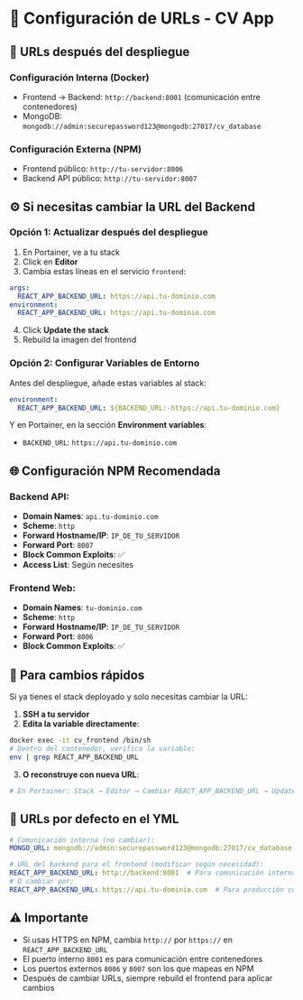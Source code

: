 # 🔧 Configuración de URLs - CV App

## 📍 URLs después del despliegue

### Configuración Interna (Docker)
- Frontend → Backend: `http://backend:8001` (comunicación entre contenedores)
- MongoDB: `mongodb://admin:securepassword123@mongodb:27017/cv_database`

### Configuración Externa (NPM)
- Frontend público: `http://tu-servidor:8006`
- Backend API público: `http://tu-servidor:8007`

## ⚙️ Si necesitas cambiar la URL del Backend

### Opción 1: Actualizar después del despliegue
1. En Portainer, ve a tu stack
2. Click en **Editor**
3. Cambia estas líneas en el servicio `frontend`:

```yaml
args:
  REACT_APP_BACKEND_URL: https://api.tu-dominio.com
environment:
  REACT_APP_BACKEND_URL: https://api.tu-dominio.com
```

4. Click **Update the stack**
5. Rebuild la imagen del frontend

### Opción 2: Configurar Variables de Entorno
Antes del despliegue, añade estas variables al stack:

```yaml
environment:
  REACT_APP_BACKEND_URL: ${BACKEND_URL:-https://api.tu-dominio.com}
```

Y en Portainer, en la sección **Environment variables**:
- `BACKEND_URL`: `https://api.tu-dominio.com`

## 🌐 Configuración NPM Recomendada

### Backend API:
- **Domain Names**: `api.tu-dominio.com`
- **Scheme**: `http`
- **Forward Hostname/IP**: `IP_DE_TU_SERVIDOR`
- **Forward Port**: `8007`
- **Block Common Exploits**: ✅
- **Access List**: Según necesites

### Frontend Web:
- **Domain Names**: `tu-dominio.com`
- **Scheme**: `http`  
- **Forward Hostname/IP**: `IP_DE_TU_SERVIDOR`
- **Forward Port**: `8006`
- **Block Common Exploits**: ✅

## 🔄 Para cambios rápidos

Si ya tienes el stack deployado y solo necesitas cambiar la URL:

1. **SSH a tu servidor**
2. **Edita la variable directamente**:
```bash
docker exec -it cv_frontend /bin/sh
# Dentro del contenedor, verifica la variable:
env | grep REACT_APP_BACKEND_URL
```

3. **O reconstruye con nueva URL**:
```bash
# En Portainer: Stack → Editor → Cambiar REACT_APP_BACKEND_URL → Update
```

## 📝 URLs por defecto en el YML

```yaml
# Comunicación interna (no cambiar):
MONGO_URL: mongodb://admin:securepassword123@mongodb:27017/cv_database

# URL del backend para el frontend (modificar según necesidad):
REACT_APP_BACKEND_URL: http://backend:8001  # Para comunicación interna Docker
# O cambiar por:
REACT_APP_BACKEND_URL: https://api.tu-dominio.com  # Para producción con NPM
```

## ⚠️ Importante

- Si usas HTTPS en NPM, cambia `http://` por `https://` en `REACT_APP_BACKEND_URL`
- El puerto interno `8001` es para comunicación entre contenedores
- Los puertos externos `8006` y `8007` son los que mapeas en NPM
- Después de cambiar URLs, siempre rebuild el frontend para aplicar cambios